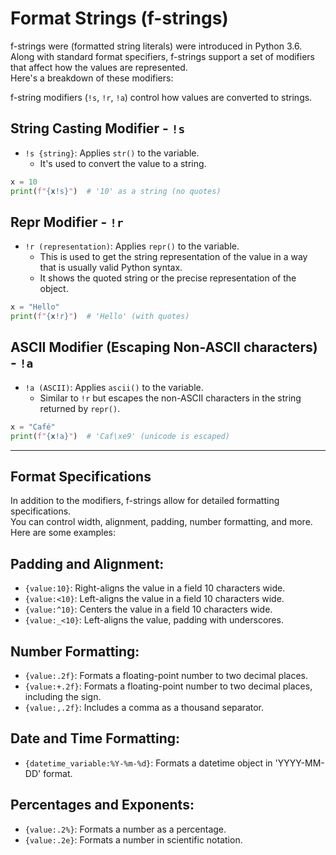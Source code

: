 
# Format Strings (f-strings)  

f-strings were (formatted string literals) were introduced in Python 3.6.  
Along with standard format specifiers, f-strings support a set of modifiers  
that affect how the values are represented.  
Here's a breakdown of these modifiers:  

f-string modifiers (`!s`, `!r`, `!a`) control how values are converted to strings.  

## String Casting Modifier - `!s`
* `!s {string}`: Applies `str()` to the variable.  
    * It's used to convert the value to a string.  

```python  
x = 10  
print(f"{x!s}")  # '10' as a string (no quotes)
```

## Repr Modifier - `!r`

* `!r (representation)`: Applies `repr()` to the variable. 
    * This is used to get the string representation of the value in a way  
      that is usually valid Python syntax.  
    * It shows the quoted string or the precise representation of the object.  

```python  
x = "Hello"  
print(f"{x!r}")  # 'Hello' (with quotes)
```

## ASCII Modifier (Escaping Non-ASCII characters) - `!a`

* `!a (ASCII)`: Applies `ascii()` to the variable.  
    * Similar to `!r` but escapes the non-ASCII characters in the string returned by `repr()`.  

```python  
x = "Café"
print(f"{x!a}")  # 'Caf\xe9' (unicode is escaped)
```

---

## Format Specifications  

In addition to the modifiers, f-strings allow for detailed formatting specifications.  
You can control width, alignment, padding, number formatting, and more. Here are some examples:  

## Padding and Alignment:  
* `{value:10}`: Right-aligns the value in a field 10 characters wide.  
* `{value:<10}`: Left-aligns the value in a field 10 characters wide.  
* `{value:^10}`: Centers the value in a field 10 characters wide.  
* `{value:_<10}`: Left-aligns the value, padding with underscores.  

## Number Formatting:  
* `{value:.2f}`: Formats a floating-point number to two decimal places.  
* `{value:+.2f}`: Formats a floating-point number to two decimal places, including the sign.  
* `{value:,.2f}`: Includes a comma as a thousand separator.  

## Date and Time Formatting:  
* `{datetime_variable:%Y-%m-%d}`: Formats a datetime object in 'YYYY-MM-DD' format.  

## Percentages and Exponents:  
* `{value:.2%}`: Formats a number as a percentage.  
* `{value:.2e}`: Formats a number in scientific notation.  


